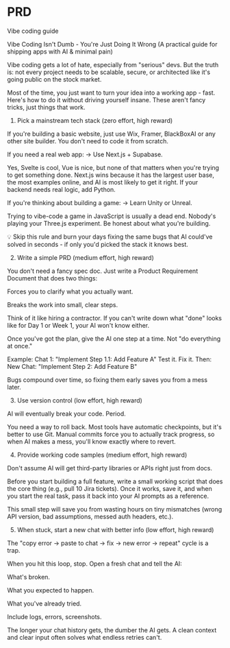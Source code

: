 # PRD
Vibe coding guide

Vibe Coding Isn't Dumb - You're Just Doing It Wrong
(A practical guide for shipping apps with AI & minimal pain)

Vibe coding gets a lot of hate, especially from "serious" devs. But the truth is: not every project needs to be scalable, secure, or architected like it's going public on the stock market.

Most of the time, you just want to turn your idea into a working app - fast. Here's how to do it without driving yourself insane. These aren't fancy tricks, just things that work.

1. Pick a mainstream tech stack (zero effort, high reward)

If you're building a basic website, just use Wix, Framer, BlackBoxAI or any other site builder. You don't need to code it from scratch.

If you need a real web app:
-> Use Next.js + Supabase.

Yes, Svelte is cool, Vue is nice, but none of that matters when you're trying to get something done. Next.js wins because it has the largest user base, the most examples online, and AI is most likely to get it right. If your backend needs real logic, add Python.

If you're thinking about building a game:
-> Learn Unity or Unreal.

Trying to vibe-code a game in JavaScript is usually a dead end. Nobody's playing your Three.js experiment. Be honest about what you're building.

💡 Skip this rule and burn your days fixing the same bugs that AI could've solved in seconds - if only you'd picked the stack it knows best.

2. Write a simple PRD (medium effort, high reward)

You don't need a fancy spec doc. Just write a Product Requirement Document that does two things:

Forces you to clarify what you actually want.

Breaks the work into small, clear steps.

Think of it like hiring a contractor. If you can't write down what "done" looks like for Day 1 or Week 1, your AI won't know either.

Once you've got the plan, give the AI one step at a time. Not "do everything at once."

Example:
Chat 1:
"Implement Step 1.1: Add Feature A"
Test it. Fix it. Then:
New Chat:
"Implement Step 2: Add Feature B"

Bugs compound over time, so fixing them early saves you from a mess later.

3. Use version control (low effort, high reward)

AI will eventually break your code. Period.

You need a way to roll back. Most tools have automatic checkpoints, but it's better to use Git. Manual commits force you to actually track progress, so when AI makes a mess, you'll know exactly where to revert.

4. Provide working code samples (medium effort, high reward)

Don't assume AI will get third-party libraries or APIs right just from docs.

Before you start building a full feature, write a small working script that does the core thing (e.g., pull 10 Jira tickets). Once it works, save it, and when you start the real task, pass it back into your AI prompts as a reference.

This small step will save you from wasting hours on tiny mismatches (wrong API version, bad assumptions, messed auth headers, etc.).

5. When stuck, start a new chat with better info (low effort, high reward)

The "copy error -> paste to chat -> fix -> new error -> repeat" cycle is a trap.

When you hit this loop, stop. Open a fresh chat and tell the AI:

What's broken.

What you expected to happen.

What you've already tried.

Include logs, errors, screenshots.

The longer your chat history gets, the dumber the AI gets. A clean context and clear input often solves what endless retries can't.
